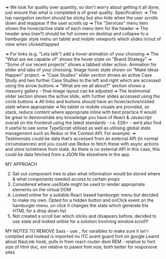 ➔ We look for quality over quantity, so don't worry about getting it all done, just
ensure that what is completed is of great quality.
Specification:
➔ The top navigation section should be sticky but also hide when the user scrolls down and reappear if the user scrolls up
➔ The "Services" menu item shows the hover/active state of each menu item for the header
➔ The header area (nav?) should be full screen on desktop and collapse to a hamburger style menu on tablet and mobile viewports which slides in/out of view when clicked/tapped

➔ For links (e.g. "Lets talk") add a hover animation of your choosing
➔ The "What are we capable of" shows the hover state on "Brand Strategy"
➔ "Some of our recent projects" shows a tabbed slider action. Animation for slider
and tabs of your choosing. Image hover state shown on "Make Ideas Happen"
project.
➔ "Case Studies" slider section shows an active Case Study and two further Case
Studies to the left and right which are accessed using the arrow buttons
➔ "What are we all about?" section shows a masonry gallery - final image layout
can be adjusted
➔ The testimonial slider section shows the active slide, with further slides
accessed using the circle buttons
➔ All links and buttons should have an hover/active/visited state where
appropriate
➔ No tablet or mobile visuals are provided, so stack, reduce content where
appropriate inline with best practice
It would be great to demonstrate any knowledge you have of React & Javascript
overall on the frontend using the latest standards - i.e. ES6+ - we’d also find it useful
to see some TypeScript utilised as well as utilising global state management such as
Redux or the Context API. For example:
➔ Testimonials could be data that’s accessed from an external API (in normal
circumstances) and you could use Redux to fetch these with async actions
and store to/retrieve from state. As there is no external API in this case, this
could be data fetched from a JSON file elsewhere in the app.

MY APPROACH

2. Set out component tree to plan what information would be stored where & what components needed access to certain props
3. Considered where useState might be used to render appropriate elements on the virtual DOM
4. Looked online for a suitable React based hamburger menu but decided to make my own. Opted for a hidden button and onClick event on the hamburger menu. on click it changes the state which generate the HTML for a drop down list
5. Not created a scroll bar which sticks and disapears before, decided to use state and looked online for a solution involving window.scrollY

MY NOTES TO REMOVE
Sass - use \_ for varaibles to make sure it isn'r compiled and instead is imported
no ITC avant guard font on google
Learnt about NavLink hook, pulls in from react-router-dom
REM - relative to font size of html doc, em relative to parent font size, both better for responsive sites

